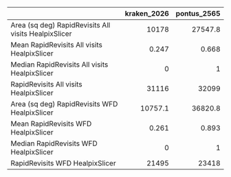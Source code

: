 |                                                      |   kraken_2026 |   pontus_2565 |
|:-----------------------------------------------------|--------------:|--------------:|
| Area (sq deg) RapidRevisits All visits HealpixSlicer |     10178     |     27547.8   |
| Mean RapidRevisits All visits HealpixSlicer          |         0.247 |         0.668 |
| Median RapidRevisits All visits HealpixSlicer        |         0     |         1     |
| RapidRevisits All visits HealpixSlicer               |     31116     |     32099     |
| Area (sq deg) RapidRevisits WFD HealpixSlicer        |     10757.1   |     36820.8   |
| Mean RapidRevisits WFD HealpixSlicer                 |         0.261 |         0.893 |
| Median RapidRevisits WFD HealpixSlicer               |         0     |         1     |
| RapidRevisits WFD HealpixSlicer                      |     21495     |     23418     |
